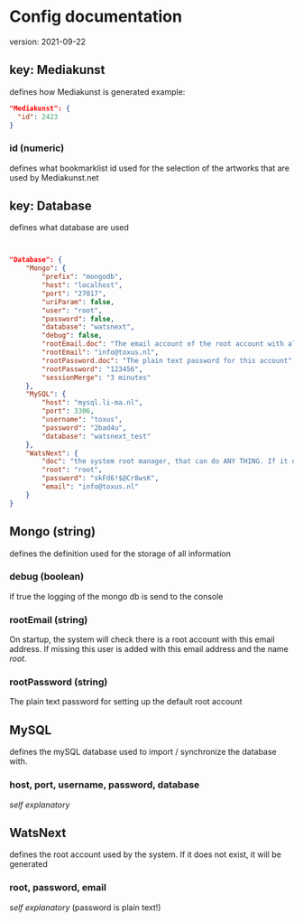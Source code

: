 # Config documentation
version: 2021-09-22

## key: Mediakunst
defines how Mediakunst is generated
example:

```json
"Mediakunst": {  
  "id": 2423  
}

```
### id (numeric)
defines what bookmarklist id used for the selection of the artworks that are used by Mediakunst.net


## key: Database
defines what database are used
```json


"Database": {
    "Mongo": {
        "prefix": "mongodb",
        "host": "localhost",
        "port": "27017",
        "uriParam": false,
        "user": "root",
        "password": false,
        "database": "watsnext",        
        "debug": false,
        "rootEmail.doc": "The email account of the root account with all access",
        "rootEmail": "info@toxus.nl",
        "rootPassword.doc": "The plain text password for this account",
        "rootPassword": "123456",
        "sessionMerge": "3 minutes"
    },
    "MySQL": {
        "host": "mysql.li-ma.nl",
        "port": 3306,
        "username": "toxus",
        "password": "2bad4u",
        "database": "watsnext_test"
    },
    "WatsNext": {
        "doc": "the system root manager, that can do ANY THING. If it does not exist, its created",
        "root": "root",
        "password": "skFd6!$@Cr8wsK",
        "email": "info@toxus.nl"
    }
}
```

## Mongo (string)
defines the definition used for the storage of all information

### debug (boolean)
if true the logging of the mongo db is send to the console

### rootEmail (string)
On startup, the system will check there is a root account with this email address. If missing this user is added with
this email address and the name *root*.

### rootPassword (string)
The plain text password for setting up the default root account

## MySQL
defines the mySQL database used to import / synchronize the database with.

### host, port, username, password, database
*self explanatory*

## WatsNext
defines the root account used by the system. If it does not exist, it will be generated

### root, password, email
*self explanatory* (password is plain text!)
